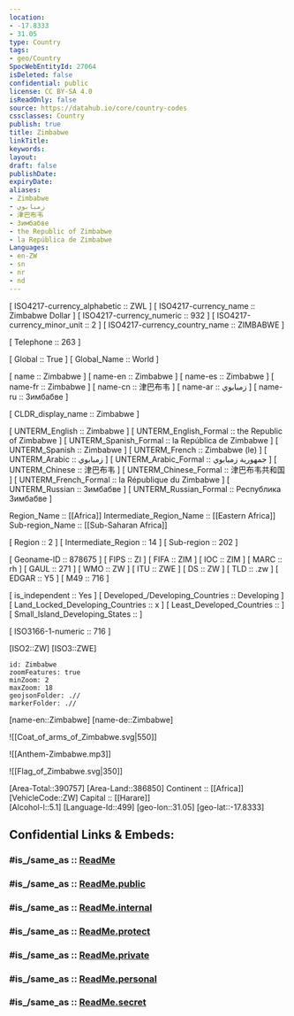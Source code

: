 ```yaml
---
location:
- -17.8333
- 31.05
type: Country
tags:
- geo/Country
SpocWebEntityId: 27064
isDeleted: false
confidential: public
license: CC BY-SA 4.0
isReadOnly: false
source: https://datahub.io/core/country-codes
cssclasses: Country
publish: true
title: Zimbabwe
linkTitle: 
keywords: 
layout: 
draft: false
publishDate: 
expiryDate: 
aliases:
- Zimbabwe
- زمبابوي
- 津巴布韦
- Зимбабве
- the Republic of Zimbabwe
- la República de Zimbabwe
Languages:
- en-ZW
- sn
- nr
- nd
---
```



[	ISO4217-currency_alphabetic	 :: ZWL ] 
[	ISO4217-currency_name	 :: Zimbabwe Dollar ] 
[	ISO4217-currency_numeric	 :: 932 ] 
[	ISO4217-currency_minor_unit	 :: 2 ] 
[	ISO4217-currency_country_name	 :: ZIMBABWE ] 

[	Telephone	 :: 263 ] 

[	Global	 :: True ] 
[	Global_Name	 :: World ] 

[	name	 :: Zimbabwe ] 
[	name-en	 :: Zimbabwe ] 
[	name-es	 :: Zimbabwe ] 
[	name-fr	 :: Zimbabwe ] 
[	name-cn	 :: 津巴布韦 ] 
[	name-ar	 :: زمبابوي ] 
[	name-ru	 :: Зимбабве ] 

[	CLDR_display_name	 :: Zimbabwe ] 

[	UNTERM_English	 :: Zimbabwe ] 
[	UNTERM_English_Formal	 :: the Republic of Zimbabwe ] 
[	UNTERM_Spanish_Formal	 :: la República de Zimbabwe ] 
[	UNTERM_Spanish	 :: Zimbabwe ] 
[	UNTERM_French	 :: Zimbabwe (le) ] 
[	UNTERM_Arabic	 :: زمبابوي ] 
[	UNTERM_Arabic_Formal	 :: جمهورية زمبابوي ] 
[	UNTERM_Chinese	 :: 津巴布韦 ] 
[	UNTERM_Chinese_Formal	 :: 津巴布韦共和国 ] 
[	UNTERM_French_Formal	 :: la République du Zimbabwe ] 
[	UNTERM_Russian	 :: Зимбабве ] 
[	UNTERM_Russian_Formal	 :: Республика Зимбабве ] 

Region_Name ::  [[Africa]] 
Intermediate_Region_Name ::  [[Eastern Africa]] 
Sub-region_Name ::  [[Sub-Saharan Africa]] 

[	Region	 :: 2 ] 
[	Intermediate_Region	 :: 14 ] 
[	Sub-region	 :: 202 ] 

[	Geoname-ID	 :: 878675 ] 
[	FIPS	 :: ZI ] 
[	FIFA	 :: ZIM ] 
[	IOC	 :: ZIM ] 
[	MARC	 :: rh ] 
[	GAUL	 :: 271 ] 
[	WMO	 :: ZW ] 
[	ITU	 :: ZWE ] 
[	DS	 :: ZW ] 
[	TLD	 :: .zw ] 
[	EDGAR	 :: Y5 ] 
[	M49	 :: 716 ] 

[	is_independent	 :: Yes ] 
[	Developed_/Developing_Countries	 :: Developing ] 
[	Land_Locked_Developing_Countries	 :: x ] 
[	Least_Developed_Countries	 ::  ] 
[	Small_Island_Developing_States	 ::  ] 

[	ISO3166-1-numeric	 :: 716 ] 



[ISO2::ZW] 
[ISO3::ZWE] 
```leaflet
id: Zimbabwe
zoomFeatures: true 
minZoom: 2 
maxZoom: 18
geojsonFolder: .//
markerFolder: .//
```

[name-en::Zimbabwe] 
[name-de::Zimbabwe] 

![[Coat_of_arms_of_Zimbabwe.svg|550]] 

![[Anthem-Zimbabwe.mp3]] 

![[Flag_of_Zimbabwe.svg|350]] 

[Area-Total::390757] 
[Area-Land::386850] 
Continent :: [[Africa]]  
[VehicleCode::ZW] 
Capital :: [[Harare]]  
[Alcohol-l::5.1] 
[Language-Id::499] 
[geo-lon::31.05] 
[geo-lat::-17.8333] 


## Confidential Links & Embeds: 

### #is_/same_as :: [ReadMe](/_Standards/Earth/Continent/Africa/Africa~South/Zimbabwe/ReadMe.md) 

### #is_/same_as :: [ReadMe.public](/_public/Earth/Continent/Africa/Africa~South/Zimbabwe/ReadMe.public.md) 

### #is_/same_as :: [ReadMe.internal](/_internal/Earth/Continent/Africa/Africa~South/Zimbabwe/ReadMe.internal.md) 

### #is_/same_as :: [ReadMe.protect](/_protect/Earth/Continent/Africa/Africa~South/Zimbabwe/ReadMe.protect.md) 

### #is_/same_as :: [ReadMe.private](/_private/Earth/Continent/Africa/Africa~South/Zimbabwe/ReadMe.private.md) 

### #is_/same_as :: [ReadMe.personal](/_personal/Earth/Continent/Africa/Africa~South/Zimbabwe/ReadMe.personal.md) 

### #is_/same_as :: [ReadMe.secret](/_secret/Earth/Continent/Africa/Africa~South/Zimbabwe/ReadMe.secret.md)

